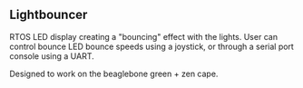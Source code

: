 ## Lightbouncer
RTOS LED display creating a "bouncing" effect with the lights. User can control bounce LED bounce speeds using a joystick, or through a serial port console using a UART.

Designed to work on the beaglebone green + zen cape.
